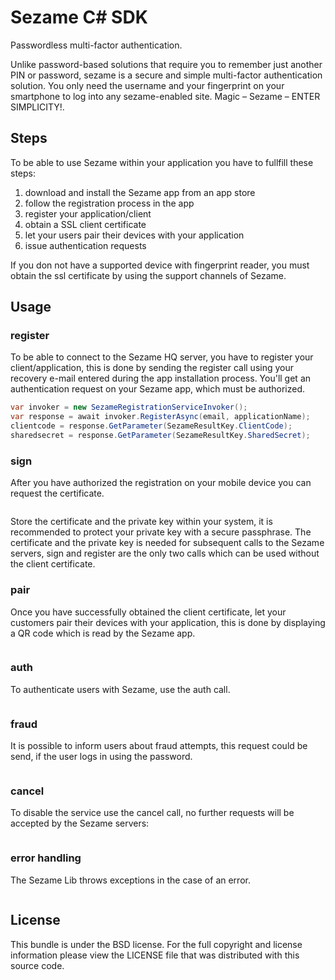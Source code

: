 Sezame C# SDK
=======

Passwordless multi-factor authentication. 

Unlike password-based solutions that require you to remember just another PIN or password, sezame is  a secure and simple multi-factor authentication solution. You only need the username and your fingerprint on your smartphone to log into any sezame-enabled site. Magic – Sezame – ENTER SIMPLICITY!.

## Steps

To be able to use Sezame within your application you have to fullfill these steps:

1. download and install the Sezame app from an app store
2. follow the registration process in the app
3. register your application/client
4. obtain a SSL client certificate
5. let your users pair their devices with your application
6. issue authentication requests

If you don not have a supported device with fingerprint reader, you must obtain the ssl certificate by
using the support channels of Sezame.

## Usage

### register

To be able to connect to the Sezame HQ server, you have to register your client/application, this is
done by sending the register call using your recovery e-mail entered during the app installation
process.
You'll get an authentication request on your Sezame app, which must be authorized.

```c#  
var invoker = new SezameRegistrationServiceInvoker();
var response = await invoker.RegisterAsync(email, applicationName);
clientcode = response.GetParameter(SezameResultKey.ClientCode);
sharedsecret = response.GetParameter(SezameResultKey.SharedSecret);
```

### sign

After you have authorized the registration on your mobile device you can request the certificate.

```php

```
Store the certificate and the private key within your system, it is recommended to protect your
private key with a secure passphrase.
The certificate and the private key is needed for subsequent calls to the Sezame servers, sign
and register are the only two calls which can be used without the client certificate.

### pair

Once you have successfully obtained the client certificate, let your customers pair their devices
with your application, this is done by displaying a QR code which is read by the Sezame app.

```php

```

### auth

To authenticate users with Sezame, use the auth call.

```php


```

### fraud

It is possible to inform users about fraud attempts, this request could be send, if the user logs in
using the password.

```php


```

### cancel

To disable the service use the cancel call, no further requests will be accepted by the Sezame
servers:

```php

```

### error handling

The Sezame Lib throws exceptions in the case of an error.

```php


```


## License

This bundle is under the BSD license. For the full copyright and license
information please view the LICENSE file that was distributed with this source code.
